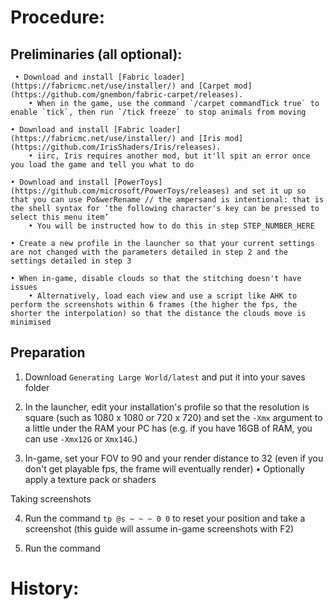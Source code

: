 Procedure:
========================

Preliminaries (all optional):
------------------------

     • Download and install [Fabric loader](https://fabricmc.net/use/installer/) and [Carpet mod](https://github.com/gnembon/fabric-carpet/releases).
        • When in the game, use the command `/carpet commandTick true` to enable `tick`, then run `/tick freeze` to stop animals from moving
        
    • Download and install [Fabric loader](https://fabricmc.net/use/installer/) and [Iris mod](https://github.com/IrisShaders/Iris/releases).
        • iirc, Iris requires another mod, but it'll spit an error once you load the game and tell you what to do
    
    • Download and install [PowerToys](https://github.com/microsoft/PowerToys/releases) and set it up so that you can use Po&werRename // the ampersand is intentional: that is the shell syntax for ‘the following character's key can be pressed to select this menu item’
        • You will be instructed how to do this in step STEP_NUMBER_HERE
        
    • Create a new profile in the launcher so that your current settings are not changed with the parameters detailed in step 2 and the settings detailed in step 3
    
    • When in-game, disable clouds so that the stitching doesn't have issues
        • Alternatively, load each view and use a script like AHK to perform the screenshots within 6 frames (the higher the fps, the shorter the interpolation) so that the distance the clouds move is minimised


Preparation
------------------

1. Download `Generating Large World/latest` and put it into your saves folder

2. In the launcher, edit your installation's profile so that the resolution is square (such as 1080 x 1080 or 720 x 720) and set the `-Xmx` argument to a little under the RAM your PC has (e.g. if you have 16GB of RAM, you can use `-Xmx12G` or `Xmx14G`.)

3. In-game, set your FOV to 90 and your render distance to 32 (even if you don't get playable fps, the frame will eventually render)
    • Optionally apply a texture pack or shaders

Taking screenshots


4. Run the command `tp @s ~ ~ ~ 0 0` to reset your position and take a screenshot (this guide will assume in-game screenshots with F2)

5. Run the command

History:
========================

